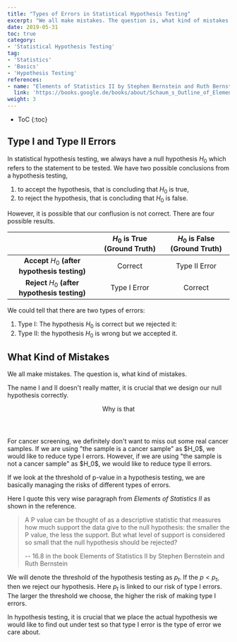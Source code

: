 ```yaml
---
title: "Types of Errors in Statistical Hypothesis Testing"
excerpt: "We all make mistakes. The question is, what kind of mistakes."
date: 2019-05-31
toc: true
category:
- 'Statistical Hypothesis Testing'
tag:
- 'Statistics'
- 'Basics'
- 'Hypothesis Testing'
references:
- name: "Elements of Statistics II by Stephen Bernstein and Ruth Bernstein"
  link: 'https://books.google.de/books/about/Schaum_s_Outline_of_Elements_of_Statisti.html?id=3LhPwUhrVIcC'
weight: 3
---
```


* ToC
{:toc}

## Type I and Type II Errors

In statistical hypothesis testing, we always have a null hypothesis $H_0$ which refers to the statement to be tested. We have two possible conclusions from a hypothesis testing,
1. to accept the hypothesis, that is concluding that $H_0$ is true,
2. to reject the hypothesis, that is concluding that $H_0$ is false.

However, it is possible that our conflusion is not correct. There are four possible results.


|      | $H_0$ is True (Ground Truth) |  $H_0$ is False (Ground Truth) |
|:-------:|:-------:|:-------:|
| **Accept** $H_0$ **(after hypothesis testing)**  | Correct  |  Type II Error  |
| **Reject** $H_0$ **(after hypothesis testing)** | Type I Error | Correct |

We could tell that there are two types of errors:
1. Type I: The hypothesis $H_0$ is correct but we rejected it:
2. Type II: the hypothesis $H_0$ is wrong but we accepted it.

## What Kind of Mistakes

We all make mistakes. The question is, what kind of mistakes.

The name I and II doesn't really matter, it is crucial that we design our null hypothesis correctly.

<div class="card">
	<header class="card-header">
		<p class="card-header-title card-toggle">Why is that</p>
	</header>
	<div class="card-content is-hidden">
		<div class="content">
			For cancer screening, we definitely don't want to miss out some real cancer samples. If we are using "the sample is a cancer sample" as $H_0$, we would like to reduce type I errors. However, if we are using "the sample is not a cancer sample" as $H_0$, we would like to reduce type II errors.
		</div>
	</div>
</div>


If we look at the threshold of p-value in a hypothesis testing, we are basically managing the risks of different types of errors.

Here I quote this very wise paragraph from *Elements of Statistics II* as shown in the reference.

> A P value can be thought of as a descriptive statistic that measures how much support the data give to the null hypothesis: the smaller the P value, the less the support. But what level of support is considered so small that the null hypothesis should be rejected?
> 
> -- 16.8 in the book Elements of Statistics II by Stephen Bernstein and Ruth Bernstein


We will denote the threshold of the hypothesis testing as $p_t$. If the $p < p_t$, then we reject our hypothesis. Here $p_t$ is linked to our risk of type I errors. The larger the threshold we choose, the higher the risk of making type I errors.

In hypothesis testing, it is crucial that we place the actual hypothesis we would like to find out under test so that type I error is the type of error we care about.